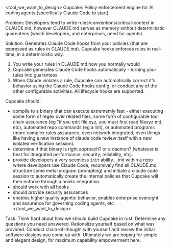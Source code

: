 <tool_we_want_to_design>
Cupcake: Policy enforcement engine for AI coding agents (specifically Claude Code to start)

Problem: Developers tend to write rules/conventions/critical-context in CLAUDE.md, however CLAUDE.md serves as memory without deterministic guarentees (which developers, and enterprises, need for agents).

Solution: Generates Claude Code hooks from your policies (that are expressed as rules in CLAUDE.md). Cupcake hooks enforces rules in real-time, in a deterministic way.

1. You write your rules in CLAUDE.md how you normally would
2. Cupcake generates Claude Code hooks automatically - turning your rules into guarantees
3. When Claude violates a rule, Cupcake can automatically correct it's behavior using the Claude Code hooks config, or conduct any of the other configurable activities.
   All lifecycle hooks are supported.

Cupcake should:

- compile to a binary that can execute extrememly fast - either executing some form of regex over related files, some form of configurable tool chain assurance (eg "if you edit file.xyz, you must first read filexyz.md, etc), automated repo commands (eg a lint), or automated programs (more complex rules assurance, even network integrated, even things like having a new instance of claude code review itself with a new isolated verification session).
- determine if that binary is right approach? or a daemon? (whatever is best for itnegrated performance, security, reliability, etc).
- provide developers a very seemless `init` ability... init within a repo where developers use Claude Code, recursively find all CLAUDE.md, structure some meta-program (prompting) and initiate a claude code session to automatically create the internal policies that Cupcake will then enforce through a hooks integration.
- should work with all hooks
- should provide security assurances
- enables higher quality agentic behavior, enables enterprise oversight and assurance for governing coding agents, etc
  </tool_we_want_to_design>

Task: Think hard about how we should build Cupcake in rust. Determine any questions you need answered. Rationalize yourself based on what was provided. Conduct chain-of-thought with yourself and review the initial software designs you come up with. Ultimately we are hoping for simple and elegant design, for maximum capability empowerment here.
